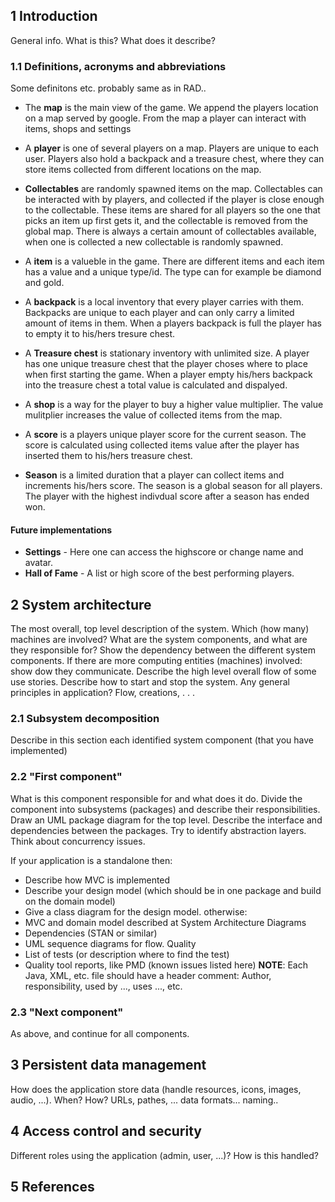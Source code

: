 ## 1 Introduction

General info. What is this? What does it describe?


### 1.1 Definitions, acronyms and abbreviations
Some definitons etc. probably same as in RAD..

- The **map** is the main view of the game. We append the players location on a map served by google. From the map a player can interact with items, shops and settings

- A **player** is one of several players on a map. Players are unique to each user. Players also hold a backpack and a treasure chest, where they can store items collected from different locations on the map.

- **Collectables** are randomly spawned items on the map. Collectables can be interacted with by players, and collected if the player is close enough to the collectable. These items are shared for all players so the one that picks an item up first gets it, and the collectable is removed from the global map. There is always a certain amount of collectables available, when one is collected a new collectable is randomly spawned.

- A **item** is a valueble in the game. There are different items and each item has a value and a unique type/id. The type can for example be diamond and gold.

- A **backpack** is a local inventory that every player carries with them. Backpacks are unique to each player and can only carry a limited amount of items in them. When a players backpack is full the player has to empty it to his/hers tresure chest.

- A **Treasure chest** is stationary inventory with unlimited size. A player has one unique treasure chest that the player choses where to place when first starting the game. When a player empty his/hers backpack into the treasure chest a total value is calculated and dispalyed.

- A **shop** is a way for the player to buy a higher value multiplier. The value mulitplier increases the value of collected items from the map.

- A **score** is a players unique player score for the current season. The score is calculated using collected items value after the player has inserted them to his/hers treasure chest. 

- **Season** is a limited duration that a player can collect items and increments his/hers score. The season is a global season for all players. The player with the highest indivdual score after a season has ended won.

#### Future implementations
- **Settings** - Here one can access the highscore or change name and avatar.
- **Hall of Fame** - A list or high score of the best performing players.


## 2 System architecture

The most overall, top level description of the system. Which (how many) machines
are involved? What are the system components, and what are they responsible for?
Show the dependency between the different system components. If there are more
computing entities (machines) involved: show dow they communicate. Describe the
high level overall flow of some use stories. Describe how to start and stop the system.
Any general principles in application? Flow, creations, . . .


### 2.1 Subsystem decomposition

Describe in this section each identified system component (that you have implemented)


### 2.2 "First component"

What is this component responsible for and what does it do.
Divide the component into subsystems (packages) and describe their responsibilities.
Draw an UML package diagram for the top level. Describe the interface and
dependencies between the packages. Try to identify abstraction layers. Think about
concurrency issues.

If your application is a standalone then:

- Describe how MVC is implemented
- Describe your design model (which should be in one package and build on the
domain model)
- Give a class diagram for the design model.
otherwise:
- MVC and domain model described at System Architecture
Diagrams
- Dependencies (STAN or similar)
- UML sequence diagrams for flow.
Quality
- List of tests (or description where to find the test)
- Quality tool reports, like PMD (known issues listed here)
**NOTE**: Each Java, XML, etc. file should have a header comment: Author, responsibility,
used by ..., uses ..., etc.


### 2.3 "Next component"

As above, and continue for all components.


## 3 Persistent data management

How does the application store data (handle resources, icons, images, audio, ...).
When? How? URLs, pathes, ... data formats... naming..


## 4 Access control and security

Different roles using the application (admin, user, ...)? How is this handled?


## 5 References

